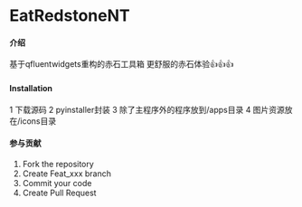 # EatRedstoneNT

#### 介绍
基于qfluentwidgets重构的赤石工具箱
更舒服的赤石体验👍👍👍



#### Installation

1 下载源码
2 pyinstaller封装
3 除了主程序外的程序放到/apps目录
4 图片资源放在/icons目录

#### 参与贡献

1.  Fork the repository
2.  Create Feat_xxx branch
3.  Commit your code
4.  Create Pull Request



